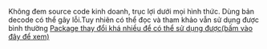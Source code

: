Không đem source code kinh doanh, trục lợi dưới mọi hình thức.
Dùng bản decode có thể gây lỗi.Tuy nhiên có thể đọc và tham khảo vẫn sử dụng được bình thường
<a href ="https://www.npmjs.com/package/sieudangyeu">Package thay đổi khá nhiều để có thể sử dụng được(bấm vào đây để xem)</a>
